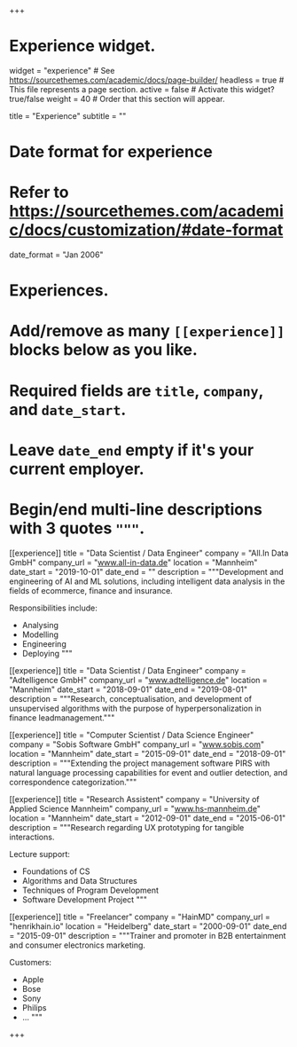 +++
# Experience widget.
widget = "experience"  # See https://sourcethemes.com/academic/docs/page-builder/
headless = true  # This file represents a page section.
active = false  # Activate this widget? true/false
weight = 40  # Order that this section will appear.

title = "Experience"
subtitle = ""

# Date format for experience
#   Refer to https://sourcethemes.com/academic/docs/customization/#date-format
date_format = "Jan 2006"

# Experiences.
#   Add/remove as many `[[experience]]` blocks below as you like.
#   Required fields are `title`, `company`, and `date_start`.
#   Leave `date_end` empty if it's your current employer.
#   Begin/end multi-line descriptions with 3 quotes `"""`.
[[experience]]
  title = "Data Scientist / Data Engineer"
  company = "All.In Data GmbH"
  company_url = "www.all-in-data.de"
  location = "Mannheim"
  date_start = "2019-10-01"
  date_end = ""
  description = """Development and engineering of AI and ML solutions, including intelligent data analysis in the fields of ecommerce, finance and insurance.
  
  
  Responsibilities include:
  * Analysing
  * Modelling
  * Engineering
  * Deploying
  """

[[experience]]
  title = "Data Scientist / Data Engineer"
  company = "Adtelligence GmbH"
  company_url = "www.adtelligence.de"
  location = "Mannheim"
  date_start = "2018-09-01"
  date_end = "2019-08-01"
  description = """Research, conceptualisation, and development of unsupervised algorithms with the purpose of hyperpersonalization in finance leadmanagement."""
  
[[experience]]
  title = "Computer Scientist / Data Science Engineer"
  company = "Sobis Software GmbH"
  company_url = "www.sobis.com"
  location = "Mannheim"
  date_start = "2015-09-01"
  date_end = "2018-09-01"
  description = """Extending the project management software PIRS with natural language processing capabilities for event and outlier detection, and correspondence categorization."""
  
[[experience]]
  title = "Research Assistent"
  company = "University of Applied Science Mannheim"
  company_url = "www.hs-mannheim.de"
  location = "Mannheim"
  date_start = "2012-09-01"
  date_end = "2015-06-01"
  description = """Research regarding UX prototyping for tangible interactions.
  
  
  Lecture support:
  * Foundations of CS
  * Algorithms and Data Structures
  * Techniques of Program Development
  * Software Development Project
  """
  
[[experience]]
  title = "Freelancer"
  company = "HainMD"
  company_url = "henrikhain.io"
  location = "Heidelberg"
  date_start = "2000-09-01"
  date_end = "2015-09-01"
  description = """Trainer and promoter in B2B entertainment and consumer electronics marketing.
  
  
  Customers:
  * Apple
  * Bose
  * Sony
  * Philips
  * ...
  """

+++
